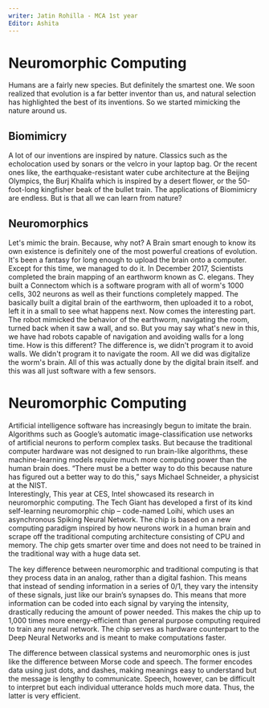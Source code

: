 ```yaml
---
writer: Jatin Rohilla - MCA 1st year
Editor: Ashita
---
```


# Neuromorphic Computing

Humans are a fairly new species. But definitely the smartest one. We soon realized that evolution is a far better inventor than us, and natural selection has highlighted the best of its inventions. So we started mimicking the nature around us.

## Biomimicry
A lot of our inventions are inspired by nature.
Classics such as the echolocation used by sonars or the velcro in your laptop bag. Or the recent ones like, the earthquake-resistant water cube architecture at the Beijing Olympics, the Burj Khalifa which is inspired by a desert flower, or the 50-foot-long kingfisher beak of the bullet train. 
The applications of Biomimicry are endless. But is that all we can learn from nature?

## Neuromorphics
Let's mimic the brain. Because, why not? 
A Brain smart enough to know its own existence is definitely one of the most powerful creations of evolution. It's been a fantasy for long enough to upload the brain onto a computer. Except for this time, we managed to do it. 
In December 2017, Scientists completed the brain mapping of an earthworm known as C. elegans. They built a Connectom which is a software program with all of worm's 1000 cells, 302 neurons as well as their functions completely mapped.
The basically built a digital brain of the earthworm, then uploaded it to a robot, left it in a small to see what happens next.
Now comes the interesting part. The robot mimicked the behavior of the earthworm, navigating the room, turned back when it saw a wall, and so.
But you may say what's new in this, we have had robots capable of navigation and avoiding walls for a long time. How is this different?
The difference is, we didn't program it to avoid walls. We didn't program it to navigate the room. All we did was digitalize the worm's brain. All of this was actually done by the digital brain itself. and this was all just software with a few sensors.

# Neuromorphic Computing 
Artificial intelligence software has increasingly begun to imitate the brain. Algorithms such as Google’s automatic image-classification use networks of artificial neurons to perform complex tasks. But because the traditional computer hardware was not designed to run brain-like algorithms, these machine-learning models require much more computing power than the human brain does. 
“There must be a better way to do this because nature has figured out a better way to do this,” says Michael Schneider, a physicist at the NIST.  
Interestingly, This year at CES, Intel showcased its research in neuromorphic computing. The Tech Giant has developed a first of its kind self-learning neuromorphic chip – code-named Loihi, which uses an asynchronous Spiking Neural Network. The chip is based on a new computing paradigm inspired by how neurons work in a human brain and scrape off the traditional computing architecture consisting of CPU and memory. The chip gets smarter over time and does not need to be trained in the traditional way with a huge data set. 

The key difference between neuromorphic and traditional computing is that they process data in an analog, rather than a digital fashion. This means that instead of sending information in a series of 0/1, they vary the intensity of these signals, just like our brain’s synapses do. This means that more information can be coded into each signal by varying the intensity, drastically reducing the amount of power needed. 
This makes the chip up to 1,000 times more energy-efficient than general purpose computing required to train any neural network. The chip serves as hardware counterpart to the Deep Neural Networks and is meant to make computations faster. 

The difference between classical systems and neuromorphic ones is just like the difference between Morse code and speech. The former encodes data using just dots, and dashes, making meanings easy to understand but the message is lengthy to communicate. Speech, however, can be difficult to interpret but each individual utterance holds much more data. Thus, the latter is very efficient. 

